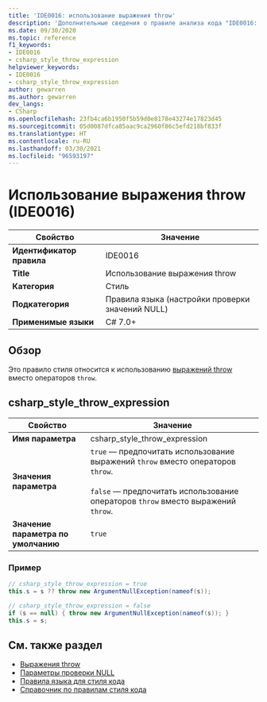 ```yaml
---
title: 'IDE0016: использование выражения throw'
description: 'Дополнительные сведения о правиле анализа кода "IDE0016: использование выражения throw"'
ms.date: 09/30/2020
ms.topic: reference
f1_keywords:
- IDE0016
- csharp_style_throw_expression
helpviewer_keywords:
- IDE0016
- csharp_style_throw_expression
author: gewarren
ms.author: gewarren
dev_langs:
- CSharp
ms.openlocfilehash: 23fb4ca6b1950f5b59d0e8178e43274e17823d45
ms.sourcegitcommit: 05d0087dfca85aac9ca2960f86c5efd218bf833f
ms.translationtype: HT
ms.contentlocale: ru-RU
ms.lasthandoff: 03/30/2021
ms.locfileid: "96593197"
---
```

# <a name="use-throw-expression-ide0016"></a>Использование выражения throw (IDE0016)

|Свойство|Значение|
|-|-|
| **Идентификатор правила** | IDE0016 |
| **Title** | Использование выражения throw |
| **Категория** | Стиль |
| **Подкатегория** | Правила языка (настройки проверки значений NULL) |
| **Применимые языки** | C# 7.0+ |

## <a name="overview"></a>Обзор

Это правило стиля относится к использованию [выражений throw](../../../csharp/language-reference/keywords/throw.md#the-throw-expression) вместо операторов `throw`.

## <a name="csharp_style_throw_expression"></a>csharp_style_throw_expression

|Свойство|Значение|
|-|-|
| **Имя параметра** | csharp_style_throw_expression
| **Значения параметра** | `true` — предпочитать использование выражений `throw` вместо операторов `throw`.<br /><br />`false` — предпочитать использование операторов `throw` вместо выражений `throw`. |
| **Значение параметра по умолчанию** | `true` |

### <a name="example"></a>Пример

```csharp
// csharp_style_throw_expression = true
this.s = s ?? throw new ArgumentNullException(nameof(s));

// csharp_style_throw_expression = false
if (s == null) { throw new ArgumentNullException(nameof(s)); }
this.s = s;
```

## <a name="see-also"></a>См. также раздел

- [Выражения throw](../../../csharp/language-reference/keywords/throw.md#the-throw-expression)
- [Параметры проверки NULL](null-checking-preferences.md)
- [Правила языка для стиля кода](language-rules.md)
- [Справочник по правилам стиля кода](index.md)
